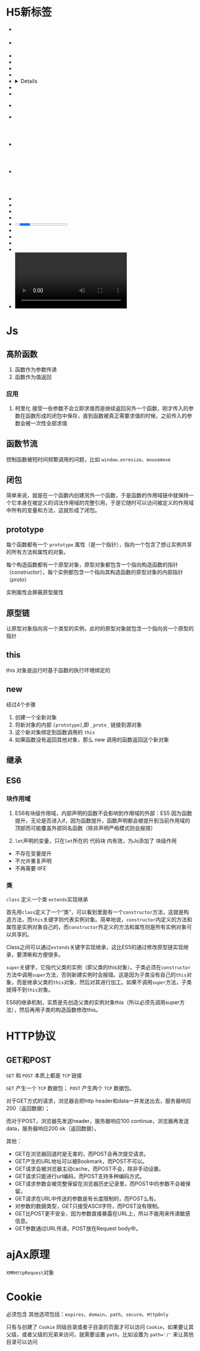 # H5新标签
- <article>
- <aside>
- <audio>
- <canvas>
- <command>
- <datalist>
- <details>
- <embed>
- <figcaption>
- <figure>
- <footer>
- <header>
- <hgroup> 
- <keygen> 
- <mark>
- <nav> 
- <output> 
- <progress> 
- <section> 
- <source> 
- <summary>
- <time> 
- <video>

# Js
## 高阶函数
1. 函数作为参数传递
2. 函数作为值返回

### 应用
1. 柯里化
   接受一些参数不会立即求值而是继续返回另外一个函数，刚才传入的参数在函数形成的闭包中保存，直到函数被真正需要求值的时候，之前传入的参数会被一次性全部求值

## 函数节流
控制函数被短时间频繁调用的问题，比如 `window.onresize`、`mousemove`

## 闭包

简单来说，就是在一个函数内创建另外一个函数，于是函数的作用域链中就保持一个它本身在被定义的词法作用域的完整引用，于是它随时可以访问被定义的作用域中所有的变量和方法，这就形成了闭包。

## prototype
每个函数都有一个 `prototype` 属性（是一个指针），指向一个包含了想让实例共享的所有方法和属性的对象。

每个构造函数都有一个原型对象，原型对象都包含一个指向构造函数的指针（constructor），每个实例都包含一个指向其构造函数的原型对象的内部指针（_proto_）

实例属性会屏蔽原型属性
## 原型链
让原型对象指向另一个类型的实例，此时的原型对象就包含一个指向另一个原型的指针

## this
this 对象是运行时基于函数的执行环境绑定的

## new
经过4个步骤
1. 创建一个全新对象
2. 将新对象的内部 `[prototype]`,即 `_proto_` 链接到源对象
3. 这个新对象绑定到函数调用的 `this`
4. 如果函数没有返回其他对象，那么 new 调用的函数返回这个新对象


## 继承

## ES6
### 块作用域
1. ES6有块级作用域，内部声明的函数不会影响到作用域的外部：ES5 因为函数提升，无论是否进入if，因为函数提升，函数声明都会被提升到当前作用域的顶部而可能覆盖外部同名函数（除非声明严格模式则会报错）



2. `let`声明的变量，只在`let`所在的 代码块 内有效，为Js添加了 块级作用

- 不存在变量提升
- 不允许重复声明
- 不再需要 IIFE

### 类
`class` 定义一个类 `extends`实现继承

首先用`class`定义了一个“类”，可以看到里面有一个`constructor`方法，这就是构造方法，而`this`关键字则代表实例对象。简单地说，`constructor`内定义的方法和属性是实例对象自己的，而`constructor`外定义的方法和属性则是所有实例对象可以共享的。

Class之间可以通过`extends`关键字实现继承，这比ES5的通过修改原型链实现继承，要清晰和方便很多。

`super`关键字，它指代父类的实例（即父类的this对象）。子类必须在`constructor`方法中调用`super`方法，否则新建实例时会报错。这是因为子类没有自己的`this`对象，而是继承父类的`this`对象，然后对其进行加工。如果不调用`super`方法，子类就得不到`this`对象。

ES6的继承机制，实质是先创造父类的实例对象this（所以必须先调用super方法），然后再用子类的构造函数修改this。

# HTTP协议
## GET和POST
`GET` 和 `POST` 本质上都是 `TCP` 链接

`GET` 产生一个 `TCP` 数据包； `POST` 产生两个 `TCP` 数据包。


对于GET方式的请求，浏览器会把http header和data一并发送出去，服务器响应200（返回数据）；

而对于POST，浏览器先发送header，服务器响应100 continue，浏览器再发送data，服务器响应200 ok（返回数据）。

其他：
- GET在浏览器回退时是无害的，而POST会再次提交请求。
- GET产生的URL地址可以被Bookmark，而POST不可以。
- GET请求会被浏览器主动cache，而POST不会，除非手动设置。
- GET请求只能进行url编码，而POST支持多种编码方式。
- GET请求参数会被完整保留在浏览器历史记录里，而POST中的参数不会被保留。
- GET请求在URL中传送的参数是有长度限制的，而POST么有。
- 对参数的数据类型，GET只接受ASCII字符，而POST没有限制。
- GET比POST更不安全，因为参数直接暴露在URL上，所以不能用来传递敏感信息。
- GET参数通过URL传递，POST放在Request body中。

# ajAx原理
`XMRHttpRequest`对象


# Cookie
必须包含
其他选项包括：`expires`、`domain`、`path`、`secure`、`HttpOnly`

只有与创建了 `Cookie` 同级目录或者子目录的页面才可以访问 `Cookie`，如果要让其父级，或者父级的兄弟来访问，就需要设置 `path`，比如设置为 `path='/'` 来让其他目录可以访问

